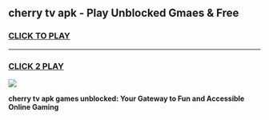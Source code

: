 
## cherry tv apk - Play Unblocked Gmaes & Free
<h3>
<a href="https://premium.freeplayer.one?title=cherry_tv_apk&ref=19F">CLICK TO PLAY</a></h3>
<hr>

<h3>
<a href="https://premium.freeplayer.one?title=cherry_tv_apk&ref=19F">CLICK 2 PLAY</a>
  
</h3>

<a href="https://premium.freeplayer.one?title=cherry_tv_apk&ref=19F/"><img src="https://clearcache.store/games.png"></a>


**cherry tv apk games unblocked: Your Gateway to Fun and Accessible Online Gaming**
